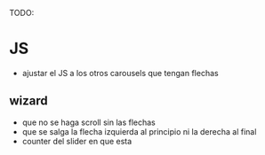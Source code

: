 TODO:

# JS

- ajustar el JS a los otros carousels que tengan flechas

## wizard

- que no se haga scroll sin las flechas
- que se salga la flecha izquierda al principio ni la derecha al final
- counter del slider en que esta
